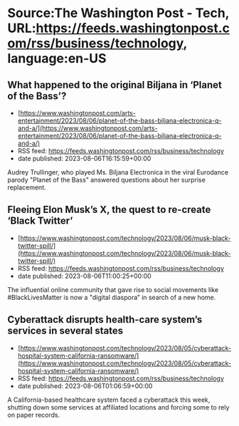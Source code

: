 # Source:The Washington Post - Tech, URL:https://feeds.washingtonpost.com/rss/business/technology, language:en-US

## What happened to the original Biljana in ‘Planet of the Bass’?
 - [https://www.washingtonpost.com/arts-entertainment/2023/08/06/planet-of-the-bass-biljana-electronica-q-and-a/](https://www.washingtonpost.com/arts-entertainment/2023/08/06/planet-of-the-bass-biljana-electronica-q-and-a/)
 - RSS feed: https://feeds.washingtonpost.com/rss/business/technology
 - date published: 2023-08-06T16:15:59+00:00

Audrey Trullinger, who played Ms. Biljana Electronica in the viral Eurodance parody "Planet of the Bass" answered questions about her surprise replacement.

## Fleeing Elon Musk’s X, the quest to re-create ‘Black Twitter’
 - [https://www.washingtonpost.com/technology/2023/08/06/musk-black-twitter-spill/](https://www.washingtonpost.com/technology/2023/08/06/musk-black-twitter-spill/)
 - RSS feed: https://feeds.washingtonpost.com/rss/business/technology
 - date published: 2023-08-06T11:00:25+00:00

The influential online community that gave rise to social movements like #BlackLivesMatter is now a "digital diaspora” in search of a new home.

## Cyberattack disrupts health-care system’s services in several states
 - [https://www.washingtonpost.com/technology/2023/08/05/cyberattack-hospital-system-california-ransomware/](https://www.washingtonpost.com/technology/2023/08/05/cyberattack-hospital-system-california-ransomware/)
 - RSS feed: https://feeds.washingtonpost.com/rss/business/technology
 - date published: 2023-08-06T01:06:59+00:00

A California-based healthcare system faced a cyberattack this week, shutting down some services at affiliated locations and forcing some to rely on paper records.

